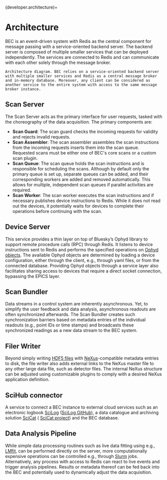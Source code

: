 (developer.architecture)= 
# Architecture
BEC is an event-driven system with Redis as the central component for message passing with a service-oriented backend server. The backend server is composed of multiple smaller services that can be deployed independently. The services are connected to Redis and can communicate with each other solely through the message broker.

```{figure} ../../assets/bec_architecture.png
Architecture diagram. BEC relies on a service-oriented backend server with multiple smaller services and Redis as a central message broker and in-memory database. Moreover, any client can be considered as another service to the entire system with access to the same message broker instance. 
```

## Scan Server
The Scan Server acts as the primary interface for user requests, tasked with the choreography of the data acquisition. The primary components are:
* **Scan Guard**: 
The scan guard checks the incoming requests for validity and rejects invalid requests.
* **Scan Assembler**:
The scan assembler assembles the scan instructions from the incoming requests inserts them into the scan queue. Requested scans must be either one of BEC's core scans or a custom scan plugin. 
* **Scan Queue**:
The scan queue holds the scan instructions and is responsible for scheduling the scans. Although by default only the primary queue is set up, separate queues can be added, and their corresponding workers are added and removed automatically. This allows for multiple, independent scan queues if parallel activities are required.
* **Scan Worker**:
The scan worker executes the scan instructions and if necessary publishes device instructions to Redis. While it does not read out the devices, it potentially waits for devices to complete their operations before continuing with the scan.

## Device Server
This service provides a thin layer on top of Bluesky’s Ophyd library to support remote procedure calls (RPC) through Redis. 
It listens to device instructions sent to Redis and performs the specified operations on [Ophyd objects](#developer.ophyd). 
The available Ophyd objects are determined by loading a device configuration, either through the client, e.g., through yaml files, or from the connected database. 
Providing Ophyd objects through a service layer also facilitates sharing access to devices that require a direct socket connection, bypassing the EPICS layer. 

## Scan Bundler
Data streams in a control system are inherently asynchronous. 
Yet, to simplify the user feedback and data analysis, asynchronous readouts are often synchronized afterwards. 
The Scan Bundler creates such synchronization barriers based on metadata entries of the individual readouts (e.g., point IDs or time stamps) and broadcasts these synchronized readings as a new data stream to the BEC system. 

## Filer Writer
Beyond simply writing [HDF5 files](https://portal.hdfgroup.org/hdf5/develop/) with [NeXus](http://www.nexusformat.org)-compatible metadata entries to disk, the file writer also adds external links to the NeXus master file to any other large data file, such as detector files. 
The internal NeXus structure can be adjusted using customizable plugins to comply with a desired NeXus application definition. 

## SciHub connector
A service to connect a BEC instance to external cloud services such as an electronic logbook [SciLog](https://scilog.psi.ch) ([SciLog GitHub](https://github.com/paulscherrerinstitute/scilog)), a data catalogue and archiving solution [SciCat](https://discovery.psi.ch) ( [SciCat project](https://scicatproject.github.io)) and the BEC database. 

## Data Analysis Pipeline
While simple data processing routines such as live data fitting using e.g., [LMfit](https://lmfit.github.io/lmfit-py/), can be performed directly on the server, more computationally expensive operations can be controlled e.g., through [Slurm](https://slurm.schedmd.com) jobs. 
Alternatively, any process with access to Redis can react to live events and trigger analysis pipelines.
Results or metadata thereof can be fed back into the BEC and potentially used to dynamically adjust the data acquisition. 